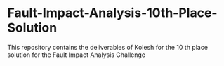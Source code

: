 # Fault-Impact-Analysis-10th-Place-Solution
This repository contains the deliverables of Kolesh for the 10 th place solution for the Fault Impact Analysis Challenge
